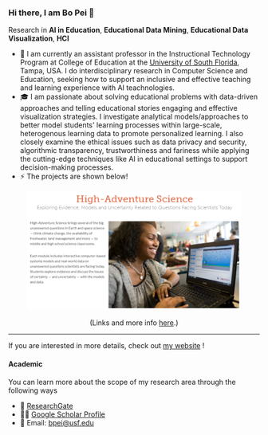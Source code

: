 ### Hi there, I am Bo Pei 👋

Research in **AI in Education**, **Educational Data Mining**, **Educational Data Visualization**, **HCI**

- 📖 I am currently an assistant professor in the Instructional Technology Program at College of Education at the [University of South Florida](https://www.usf.edu/), Tampa, USA. I do interdisciplinary research in Computer Science and Education, seeking how to support an inclusive and effective teaching and learning experience with AI teachnologies.
- 🎓 I am passionate about solving educational problems with data-driven approaches and telling educational stories engaging and effective visualization strategies. I investigate analytical models/approaches to better model students' learning processes within large-scale, heterogenous learning data to promote personalized learning. I also closely examine the ethical issues such as data privacy and security, algorithmic transparency, trustworthiness and fariness while applying the cutting-edge techniques like AI in educational settings to support decision-making processes.
- ⚡️ The projects are shown below!

<div align="center">
<a href="https://bopei.github.io/Homepage/projects.html#scientific_reasoning"> <img src="figures/project1.png" alt="Sebastian's Books" height="240px"></a>

(Links and more info [here](https://bopei.github.io/Homepage/projects.html#scientific_reasoning).)
</div>

---

If you are interested in more details, check out [my website](https://bopei.github.io/Homepage/index.html#aboutUs) !  

#### Academic

You can learn more about the scope of my research area through the following ways

- 📝 [ResearchGate](https://www.researchgate.net/profile/Bo-Pei)
- 👨‍💻 [Google Scholar Profile](https://scholar.google.com/citations?user=Fp3FyvsAAAAJ&hl=en&oi=ao)
- :e-mail: Email: bpei@usf.edu




